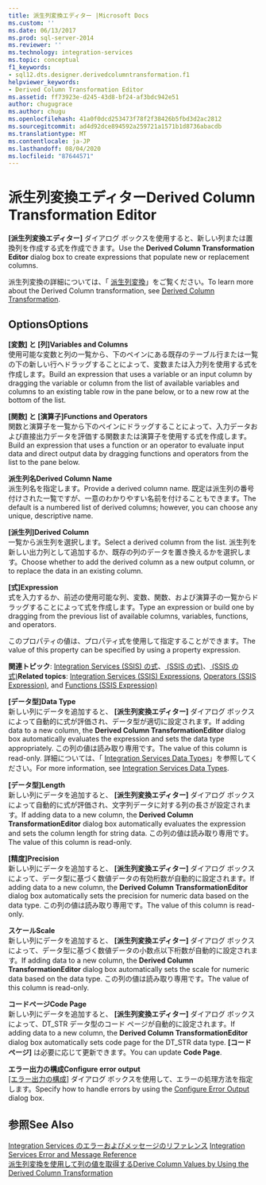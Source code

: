 ```yaml
---
title: 派生列変換エディター |Microsoft Docs
ms.custom: ''
ms.date: 06/13/2017
ms.prod: sql-server-2014
ms.reviewer: ''
ms.technology: integration-services
ms.topic: conceptual
f1_keywords:
- sql12.dts.designer.derivedcolumntransformation.f1
helpviewer_keywords:
- Derived Column Transformation Editor
ms.assetid: ff73923e-d245-43d8-bf24-af3bdc942e51
author: chugugrace
ms.author: chugu
ms.openlocfilehash: 41a0f0dcd253473f78f2f38426b5fbd3d2ac2812
ms.sourcegitcommit: ad4d92dce894592a259721a1571b1d8736abacdb
ms.translationtype: MT
ms.contentlocale: ja-JP
ms.lasthandoff: 08/04/2020
ms.locfileid: "87644571"
---
```

# <a name="derived-column-transformation-editor"></a><span data-ttu-id="01a08-102">派生列変換エディター</span><span class="sxs-lookup"><span data-stu-id="01a08-102">Derived Column Transformation Editor</span></span>
  <span data-ttu-id="01a08-103">**[派生列変換エディター]** ダイアログ ボックスを使用すると、新しい列または置換列を作成する式を作成できます。</span><span class="sxs-lookup"><span data-stu-id="01a08-103">Use the **Derived Column Transformation Editor** dialog box to create expressions that populate new or replacement columns.</span></span>  
  
 <span data-ttu-id="01a08-104">派生列変換の詳細については、「 [派生列変換](data-flow/transformations/derived-column-transformation.md)」をご覧ください。</span><span class="sxs-lookup"><span data-stu-id="01a08-104">To learn more about the Derived Column transformation, see [Derived Column Transformation](data-flow/transformations/derived-column-transformation.md).</span></span>  
  
## <a name="options"></a><span data-ttu-id="01a08-105">Options</span><span class="sxs-lookup"><span data-stu-id="01a08-105">Options</span></span>  
 <span data-ttu-id="01a08-106">**[変数] と [列]**</span><span class="sxs-lookup"><span data-stu-id="01a08-106">**Variables and Columns**</span></span>  
 <span data-ttu-id="01a08-107">使用可能な変数と列の一覧から、下のペインにある既存のテーブル行または一覧の下の新しい行へドラッグすることによって、変数または入力列を使用する式を作成します。</span><span class="sxs-lookup"><span data-stu-id="01a08-107">Build an expression that uses a variable or an input column by dragging the variable or column from the list of available variables and columns to an existing table row in the pane below, or to a new row at the bottom of the list.</span></span>  
  
 <span data-ttu-id="01a08-108">**[関数] と [演算子]**</span><span class="sxs-lookup"><span data-stu-id="01a08-108">**Functions and Operators**</span></span>  
 <span data-ttu-id="01a08-109">関数と演算子を一覧から下のペインにドラッグすることによって、入力データおよび直接出力データを評価する関数または演算子を使用する式を作成します。</span><span class="sxs-lookup"><span data-stu-id="01a08-109">Build an expression that uses a function or an operator to evaluate input data and direct output data by dragging functions and operators from the list to the pane below.</span></span>  
  
 <span data-ttu-id="01a08-110">**派生列名**</span><span class="sxs-lookup"><span data-stu-id="01a08-110">**Derived Column Name**</span></span>  
 <span data-ttu-id="01a08-111">派生列名を指定します。</span><span class="sxs-lookup"><span data-stu-id="01a08-111">Provide a derived column name.</span></span> <span data-ttu-id="01a08-112">既定は派生列の番号付けされた一覧ですが、一意のわかりやすい名前を付けることもできます。</span><span class="sxs-lookup"><span data-stu-id="01a08-112">The default is a numbered list of derived columns; however, you can choose any unique, descriptive name.</span></span>  
  
 <span data-ttu-id="01a08-113">**[派生列]**</span><span class="sxs-lookup"><span data-stu-id="01a08-113">**Derived Column**</span></span>  
 <span data-ttu-id="01a08-114">一覧から派生列を選択します。</span><span class="sxs-lookup"><span data-stu-id="01a08-114">Select a derived column from the list.</span></span> <span data-ttu-id="01a08-115">派生列を新しい出力列として追加するか、既存の列のデータを置き換えるかを選択します。</span><span class="sxs-lookup"><span data-stu-id="01a08-115">Choose whether to add the derived column as a new output column, or to replace the data in an existing column.</span></span>  
  
 <span data-ttu-id="01a08-116">**[式]**</span><span class="sxs-lookup"><span data-stu-id="01a08-116">**Expression**</span></span>  
 <span data-ttu-id="01a08-117">式を入力するか、前述の使用可能な列、変数、関数、および演算子の一覧からドラッグすることによって式を作成します。</span><span class="sxs-lookup"><span data-stu-id="01a08-117">Type an expression or build one by dragging from the previous list of available columns, variables, functions, and operators.</span></span>  
  
 <span data-ttu-id="01a08-118">このプロパティの値は、プロパティ式を使用して指定することができます。</span><span class="sxs-lookup"><span data-stu-id="01a08-118">The value of this property can be specified by using a property expression.</span></span>  
  
 <span data-ttu-id="01a08-119">**関連トピック**: [Integration Services &#40;SSIS&#41; の式](expressions/integration-services-ssis-expressions.md)、[ &#40;SSIS の式&#41;](expressions/operators-ssis-expression.md)、[ &#40;SSIS の式&#41;](expressions/functions-ssis-expression.md)</span><span class="sxs-lookup"><span data-stu-id="01a08-119">**Related topics**: [Integration Services &#40;SSIS&#41; Expressions](expressions/integration-services-ssis-expressions.md), [Operators &#40;SSIS Expression&#41;](expressions/operators-ssis-expression.md), and [Functions &#40;SSIS Expression&#41;](expressions/functions-ssis-expression.md)</span></span>  
  
 <span data-ttu-id="01a08-120">**[データ型]**</span><span class="sxs-lookup"><span data-stu-id="01a08-120">**Data Type**</span></span>  
 <span data-ttu-id="01a08-121">新しい列にデータを追加すると、 **[派生列変換エディター]** ダイアログ ボックスによって自動的に式が評価され、データ型が適切に設定されます。</span><span class="sxs-lookup"><span data-stu-id="01a08-121">If adding data to a new column, the **Derived Column TransformationEditor** dialog box automatically evaluates the expression and sets the data type appropriately.</span></span> <span data-ttu-id="01a08-122">この列の値は読み取り専用です。</span><span class="sxs-lookup"><span data-stu-id="01a08-122">The value of this column is read-only.</span></span> <span data-ttu-id="01a08-123">詳細については、「 [Integration Services Data Types](data-flow/integration-services-data-types.md)」を参照してください。</span><span class="sxs-lookup"><span data-stu-id="01a08-123">For more information, see [Integration Services Data Types](data-flow/integration-services-data-types.md).</span></span>  
  
 <span data-ttu-id="01a08-124">**[データ型]**</span><span class="sxs-lookup"><span data-stu-id="01a08-124">**Length**</span></span>  
 <span data-ttu-id="01a08-125">新しい列にデータを追加すると、 **[派生列変換エディター]** ダイアログ ボックスによって自動的に式が評価され、文字列データに対する列の長さが設定されます。</span><span class="sxs-lookup"><span data-stu-id="01a08-125">If adding data to a new column, the **Derived Column TransformationEditor** dialog box automatically evaluates the expression and sets the column length for string data.</span></span> <span data-ttu-id="01a08-126">この列の値は読み取り専用です。</span><span class="sxs-lookup"><span data-stu-id="01a08-126">The value of this column is read-only.</span></span>  
  
 <span data-ttu-id="01a08-127">**[精度]**</span><span class="sxs-lookup"><span data-stu-id="01a08-127">**Precision**</span></span>  
 <span data-ttu-id="01a08-128">新しい列にデータを追加すると、 **[派生列変換エディター]** ダイアログ ボックスによって、データ型に基づく数値データの有効桁数が自動的に設定されます。</span><span class="sxs-lookup"><span data-stu-id="01a08-128">If adding data to a new column, the **Derived Column TransformationEditor** dialog box automatically sets the precision for numeric data based on the data type.</span></span> <span data-ttu-id="01a08-129">この列の値は読み取り専用です。</span><span class="sxs-lookup"><span data-stu-id="01a08-129">The value of this column is read-only.</span></span>  
  
 <span data-ttu-id="01a08-130">**スケール**</span><span class="sxs-lookup"><span data-stu-id="01a08-130">**Scale**</span></span>  
 <span data-ttu-id="01a08-131">新しい列にデータを追加すると、 **[派生列変換エディター]** ダイアログ ボックスによって、データ型に基づく数値データの小数点以下桁数が自動的に設定されます。</span><span class="sxs-lookup"><span data-stu-id="01a08-131">If adding data to a new column, the **Derived Column TransformationEditor** dialog box automatically sets the scale for numeric data based on the data type.</span></span> <span data-ttu-id="01a08-132">この列の値は読み取り専用です。</span><span class="sxs-lookup"><span data-stu-id="01a08-132">The value of this column is read-only.</span></span>  
  
 <span data-ttu-id="01a08-133">**コードページ**</span><span class="sxs-lookup"><span data-stu-id="01a08-133">**Code Page**</span></span>  
 <span data-ttu-id="01a08-134">新しい列にデータを追加すると、 **[派生列変換エディター]** ダイアログ ボックスによって、DT_STR データ型のコード ページが自動的に設定されます。</span><span class="sxs-lookup"><span data-stu-id="01a08-134">If adding data to a new column, the **Derived Column TransformationEditor** dialog box automatically sets code page for the DT_STR data type.</span></span> <span data-ttu-id="01a08-135">**[コード ページ]** は必要に応じて更新できます。</span><span class="sxs-lookup"><span data-stu-id="01a08-135">You can update **Code Page**.</span></span>  
  
 <span data-ttu-id="01a08-136">**エラー出力の構成**</span><span class="sxs-lookup"><span data-stu-id="01a08-136">**Configure error output**</span></span>  
 <span data-ttu-id="01a08-137">[[エラー出力の構成]](../../2014/integration-services/configure-error-output.md) ダイアログ ボックスを使用して、エラーの処理方法を指定します。</span><span class="sxs-lookup"><span data-stu-id="01a08-137">Specify how to handle errors by using the [Configure Error Output](../../2014/integration-services/configure-error-output.md) dialog box.</span></span>  
  
## <a name="see-also"></a><span data-ttu-id="01a08-138">参照</span><span class="sxs-lookup"><span data-stu-id="01a08-138">See Also</span></span>  
 <span data-ttu-id="01a08-139">[Integration Services のエラーおよびメッセージのリファレンス](../../2014/integration-services/integration-services-error-and-message-reference.md) </span><span class="sxs-lookup"><span data-stu-id="01a08-139">[Integration Services Error and Message Reference](../../2014/integration-services/integration-services-error-and-message-reference.md) </span></span>  
 [<span data-ttu-id="01a08-140">派生列変換を使用して列の値を取得する</span><span class="sxs-lookup"><span data-stu-id="01a08-140">Derive Column Values by Using the Derived Column Transformation</span></span>](data-flow/transformations/derive-column-values-by-using-the-derived-column-transformation.md)  
  
  
